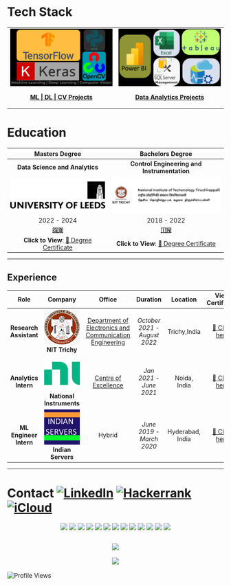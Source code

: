 # Tech Stack






<table>
  <tr>
    <!-- First Action Button: ML | DL | CV Projects -->
    <td align="center" width="50%">
      <a href="https://github.com/sri-dsa/MachineLearningProjects" target="_blank">
        <img src="MLDLCV Vision.png" alt="ML | DL | CV" width="600" style="border-radius: 1px;">
        <br>
        <p><strong>ML | DL | CV Projects </strong></p>
      </a>
    </td>
    <!-- Second Action Button: Data Analytics Projects -->
    <td align="center" width="50%">
      <a href="https://github.com/sri-dsa/DataAnalyticsProjects" target="_blank">
        <img src="Azure.png" alt="Data Analytics" width="600" style="border-radius: 1px;">
        <br>
        <p><strong>Data Analytics Projects </strong></p>
      </a>
    </td>
  </tr>
</table>



# Education

| **Masters Degree**              | **Bachelors Degree**  |
|:-----------------------------:|:---------------------------------------:|
| **Data Science and Analytics**  | **Control Engineering and Instrumentation** |
|   <a href="Leeds.pdf" target="_blank">![🎓 **University of Leeds**, Leeds, United Kingdom](Uo.png)</a> |  <a href="Trichy.pdf" target="_blank">![🎓 **National Institute of Technology**, Tiruchirappalli, India](NIT.png)</a> |
| 2022 - 2024               | 2018 - 2022                        |
| [**🇬🇧**](https://en.wikipedia.org/wiki/University_of_Leeds) | [**🇮🇳**](https://en.wikipedia.org/wiki/National_Institute_of_Technology,_Tiruchirappalli) |
| **Click to View**: <a href="Leeds.pdf" target="_blank">📜 Degree Certificate </a> | **Click to View**: <a href="Trichy.pdf" target="_blank"> 📜 Degree Certificate</a> |

---

## Experience

| **Role** | **Company** | **Office** | **Duration** | **Location** | **View Certificate** |
|:--:|:--:|:--:|:--:|:--:|:--:|
| **Research Assistant** | <a href="ml_LOR.pdf" target="_blank"><img src="nitt_l.png" width="120"></a> <br> **NIT Trichy** |<a href="https://www.nitt.edu/home/academics/departments/ece/facilitiesnservices/research_laboratories/pattern_recognition_and_computat" target="_blank">Department of Electronics and Communication Engineering </a>| *October 2021 - August 2022* | Trichy,India | [📜 Click here](ml_LOR.pdf) |
| **Analytics Intern** | <a href="ni.pdf" target="_blank"><img src="NI.png" width="120"></a> <br> **National Instruments** |<a href="https://education.ni.com/center-of-excellence" target="_blank">Centre of Excellence</a>| *Jan 2021 - June 2021* | Noida, India | [📜  Click here](ni.pdf) |
| **ML Engineer Intern** | <a href="IS.pdf" target="_blank"><img src="unnamed.jpg" width="120"></a> <br> **Indian Servers** |Hybrid | *June 2019 - March 2020* | Hyderabad, India | [📜 Click here](IS.pdf) |

---

# Contact   [![LinkedIn](https://img.shields.io/badge/linkedin-%230077B5.svg?style=for-the-badge&logo=linkedin&logoColor=white)](https://www.linkedin.com/in/srivak/) [![Hackerrank](https://img.shields.io/badge/-Hackerrank-2EC866?style=for-the-badge&logo=HackerRank&logoColor=white)](https://www.hackerrank.com/profile/sk_data)   [![iCloud](https://img.shields.io/badge/iCloud-3693F3?style=for-the-badge&logo=icloud&logoColor=white)](mailto:sk.data@icloud.com)

<p align="center">
  <img src="https://img.shields.io/badge/Python-FFD43B?style=flat-square&logo=python&logoColor=blue&labelColor=grey" height="30" style="display: inline-block;"/>
  <img src="https://img.shields.io/badge/TensorFlow-FF6F00?style=flat-square&logo=tensorflow&logoColor=white" height="30" style="display: inline-block;"/>
  <img src="https://img.shields.io/badge/Keras-%23D00000.svg?style=for-the-badge&logo=keras&logoColor=white" height="30" style="display: inline-block;"/>
  <img src="https://img.shields.io/badge/NLTK-%234A90E2.svg?style=for-the-badge&logo=python&logoColor=white" height="30" style="display: inline-block;"/>
  <img src="https://img.shields.io/badge/OpenCV-5C3EE8?style=flat-square&logo=opencv&logoColor=white&labelColor=grey" height="30" style="display: inline-block;"/>
  <img src="https://img.shields.io/badge/PyTorch-EE4C2C?style=flat-square&logo=pytorch&logoColor=white&labelColor=grey" height="30" style="display: inline-block;"/>
  <img src="https://img.shields.io/badge/Power%20BI-%23F2C811.svg?style=for-the-badge&logo=powerbi&logoColor=black" height="30" style="display: inline-block;"/>
  <img src="https://img.shields.io/badge/Microsoft%20SQL%20Server-%23CC2927.svg?style=for-the-badge&logo=microsoft%20sql%20server&logoColor=white" height="30" style="display: inline-block;"/>
  <img src="https://img.shields.io/badge/Azure-%230072C6.svg?style=for-the-badge&logo=microsoftazure&logoColor=white" height="30" style="display: inline-block;"/>
  <img src="https://img.shields.io/badge/Tableau-%23E97627.svg?style=for-the-badge&logo=tableau&logoColor=white" height="30" style="display: inline-block;"/>
  <img src="https://img.shields.io/badge/Microsoft%20Excel-%2300A651.svg?style=for-the-badge&logo=microsoft-excel&logoColor=white" height="30" style="display: inline-block;"/>
  <img src="https://img.shields.io/badge/Docker-2496ED?style=flat-square&logo=docker&logoColor=white&labelColor=grey" height="30" style="display: inline-block;"/>
  <img src="https://img.shields.io/badge/GitHub-181717?style=flat-square&logo=github&logoColor=white&labelColor=grey" height="30" style="display: inline-block;"/>
</p>







<!-- GitHub stats and activity overview -->
<p align="center">
  <img src="https://github-readme-stats.vercel.app/api?username=sri-dsa&theme=radical&hide_border=false&include_all_commits=true&count_private=true" />
</p>
<p align="center">
  <img src="https://github-readme-streak-stats.herokuapp.com/?user=sri-dsa&theme=radical&hide_border=true" />
</p>

![Profile Views](https://komarev.com/ghpvc/?username=sri-dsa&color=blue)
